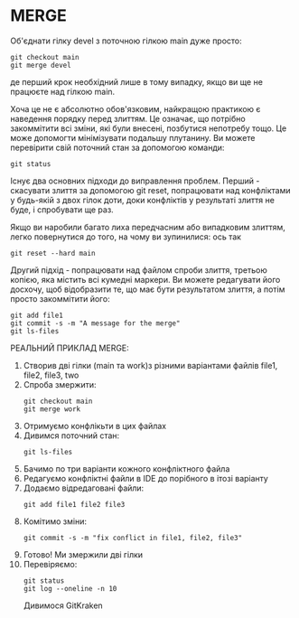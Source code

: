 # MERGE

Об'єднати гілку devel з поточною гілкою main дуже просто: 

    git checkout main
    git merge devel

де перший крок необхідний лише в тому випадку, якщо ви ще не працюєте над гілкою main.

Хоча це не є абсолютно обов'язковим, найкращою практикою є наведення порядку перед злиттям.
Це означає, що потрібно закоммітити всі зміни, які були внесені, позбутися непотребу тощо.
Це може допомогти мінімізувати подальшу плутанину. Ви можете перевірити свій поточний стан
за допомогою команди:

    git status

Існує два основних підходи до виправлення проблем. Перший - скасувати злиття за допомогою git reset, попрацювати над конфліктами у будь-якій з двох гілок доти, доки конфліктів у результаті злиття не буде, і спробувати ще раз.

Якщо ви наробили багато лиха передчасним або випадковим злиттям, легко повернутися до того, на чому ви зупинилися: ось так

    git reset --hard main

Другий підхід - попрацювати над файлом спроби злиття, третьою копією, яка містить всі кумедні маркери. Ви можете редагувати його досхочу, щоб відобразити те, що має бути результатом злиття, а потім просто закоммітити  його: ​

    git add file1
    git commit -s -m "A message for the merge"
    git ls-files

РЕАЛЬНИЙ ПРИКЛАД MERGE:
1. Створив дві гілки (main та work)з різними варіантами файлів file1, file2, file3, two
2. Спроба змержити:
    ```
    git checkout main
    git merge work
    ```
3. Отримуємо конфлікьти в цих файлах
4. Дивимся поточний стан:
    ```
    git ls-files
    ```
5. Бачимо по три варіанти кожного конфліктного файла
6. Редагуємо конфліктні файли в IDE до порібного в ітозі варіанту
7. Додаємо відредаговані файли:
    ```
    git add file1 file2 file3
    ```
8. Комітимо зміни:
    ```
    git commit -s -m "fix conflict in file1, file2, file3"
    ```
9. Готово! Ми змержили дві гілки
10. Перевіряємо:
    ```
    git status
    git log --oneline -n 10
    ```
    Дивимося GitKraken

